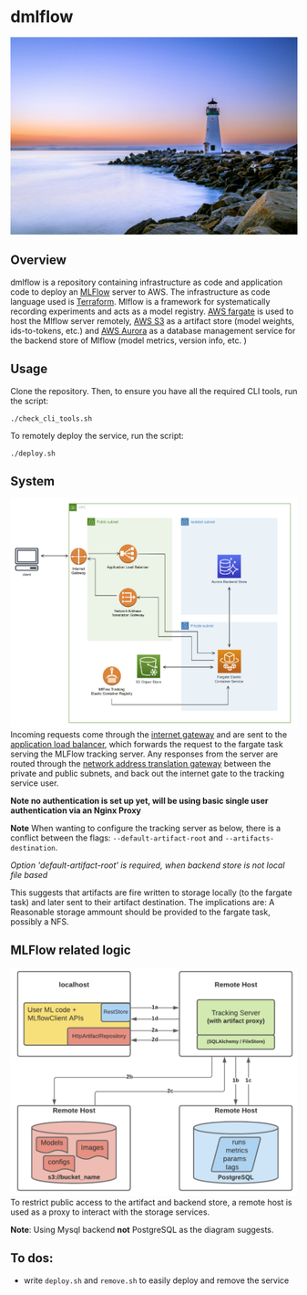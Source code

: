 # dmlflow

![](img/dmlflow.jpeg "Deployed MLFlow server")

## Overview 
dmlflow is a repository containing infrastructure as code and application code to deploy an [MLFlow](https://mlflow.org/) server to AWS. The infrastructure as code language used is [Terraform](https://www.terraform.io/). Mlflow is a framework for systematically recording experiments and acts as a model registry. [AWS fargate](https://aws.amazon.com/fargate/) is used to host the Mlflow server remotely, [AWS S3](https://aws.amazon.com/s3/) as a artifact store (model weights, ids-to-tokens, etc.) and [AWS Aurora](https://en.wikipedia.org/wiki/Amazon_Aurora) as a  database management service for the backend store of Mlflow (model metrics, version info, etc. )

## Usage 
Clone the repository. Then, to ensure you have all the required CLI tools, run the script: 
```
./check_cli_tools.sh 
```
To remotely deploy the service, run the script:
```
./deploy.sh
```

## System
![](img/mlopsSetup.png "ML operations architecture diagram")
Incoming requests come through the [internet gateway](https://docs.aws.amazon.com/vpc/latest/userguide/VPC_Internet_Gateway.html) and  are sent to the [application load balancer](https://aws.amazon.com/elasticloadbalancing/application-load-balancer/), which forwards the request to the fargate task serving the MLFlow tracking server. Any responses from the server are routed through the [network address translation gateway](https://docs.aws.amazon.com/vpc/latest/userguide/vpc-nat-gateway.html) between the private and public subnets, and back out the internet gate to the tracking service user.

**Note no authentication is set up yet, will be using basic single user authentication via an Nginx Proxy** 

**Note** When wanting to configure the tracking server as below, there is a conflict between the flags: `--default-artifact-root` and `--artifacts-destination`. 

*Option 'default-artifact-root' is required, when backend store is not local file based*

This suggests that artifacts are fire written to storage locally (to the fargate task) and later sent to their artifact destination. The implications are: A Reasonable storage ammount should be provided to the fargate task, possibly a NFS. 



## MLFlow related logic
![](img/mlflow-config.png "MLFlow configuration")
To restrict public access to the artifact and backend store, a remote host is used as a proxy to interact with the storage services. 

**Note**: Using Mysql backend __not__ PostgreSQL as the diagram suggests.

## To dos:
- write `deploy.sh` and `remove.sh` to easily deploy and remove the service
